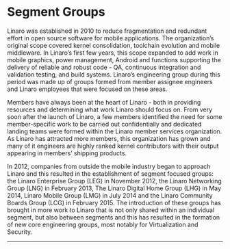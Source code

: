 # Segment Groups

Linaro was established in 2010 to reduce fragmentation and redundant effort in open source software for mobile applications. The organization’s original scope covered kernel consolidation, toolchain evolution and mobile middleware. In Linaro’s first few years, this scope expanded to add work in mobile graphics, power management, Android and functions supporting the delivery of reliable and robust code - QA, continuous integration and validation testing, and build systems. Linaro’s engineering group during this period was made up of groups formed from member assignee engineers and Linaro employees that were focused on these areas.

Members have always been at the heart of Linaro - both in providing resources and determining what work Linaro should focus on. From very soon after the launch of Linaro, a few members identified the need for some member-specific work to be carried out confidentially and dedicated landing teams were formed within the Linaro member services organization. As Linaro has attracted more members, this organization has grown and many of it engineers are highly ranked kernel contributors with their output appearing in members’ shipping products.

In 2012, companies from outside the mobile industry began to approach Linaro and this resulted in the establishment of segment focused groups: the Linaro Enterprise Group (LEG) in November 2012, the Linaro Networking Group (LNG) in February 2013, The Linaro Digital Home Group (LHG) in May 2014, Linaro Mobile Group (LMG) in July 2014 and the Linaro Community Boards Group (LCG) in February 2015. The introduction of these groups has brought in more work to Linaro that is not only shared within an individual segment, but also between segments and this has resulted in the formation of new core engineering groups, most notably for Virtualization and Security.

***

